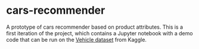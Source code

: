 # cars-recommender
A prototype of cars recommender based on product attributes. This is a first iteration of the project, 
which contains a Jupyter notebook with a demo code that can be run on the [Vehicle dataset](https://www.kaggle.com/datasets/nehalbirla/vehicle-dataset-from-cardekho?select=Car+details+v3.csv) from Kaggle.
